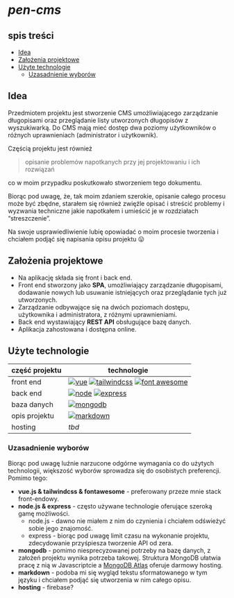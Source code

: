 # *pen-cms*
## spis treści

 - [Idea](#idea)
 - [Założenia projektowe](#założenia-projektowe)
 - [Użyte technologie](#użyte-technologie)
   - [Uzasadnienie wyborów](#uzasadnienie-wyborów)
 

## Idea

Przedmiotem projektu jest stworzenie CMS umożliwiającego zarządzanie długopisami oraz przeglądanie listy utworzonych długopisów z wyszukiwarką. Do CMS mają mieć dostęp dwa poziomy użytkowników o różnych uprawnieniach (administrator i użytkownik).

Częścią projektu jest również

> opisanie problemów napotkanych przy jej projektowaniu i ich rozwiązań

co w moim przypadku poskutkowało stworzeniem tego dokumentu.

Biorąc pod uwagę, że, tak moim zdaniem szerokie, opisanie całego procesu może być zbędne, starałem się również zwięźle opisać i streścić problemy i wyzwania techniczne jakie napotkałem i umieścić je w rozdziałach “streszczenie”.

Na swoje usprawiedliwienie lubię opowiadać o moim procesie tworzenia i chciałem podjąć się napisania opisu projektu 😛

## Założenia projektowe

 - Na aplikację składa się front i back end.
 - Front end stworzony jako **SPA**, umożliwiający zarządzanie długopisami, dodawanie nowych lub usuwanie istniejących oraz przeglądanie tych już utworzonych.
 - Zarządzanie odbywające się na dwóch poziomach dostępu, użytkownika i administratora, z różnymi uprawnieniami.
 - Back end wystawiający **REST API** obsługujące bazę danych.
 - Aplikacja zahostowana i dostępna online.

## Użyte technologie

| część projektu  | technologie                     |
| --------------- | ------------------------------  |
| front end       | [<img alt="vue" src="https://img.shields.io/badge/-Vue.js-/?style=flat-square&logo=vue.js&logoColor=4FC08D&color=333333">](https://vuejs.org/) [<img alt="tailwindcss" src="https://img.shields.io/badge/-tailwindcss-/?style=flat-square&logo=tailwindcss&logoColor=646CFF&color=333333">](https://tailwindcss.com/) [<img alt="font awesome" src="https://img.shields.io/badge/-Font_Awesome-/?style=flat-square&logo=fontawesome&logoColor=528DD7&color=333333">](https://fontawesome.com/) |
| back end        | [<img alt="node" src="https://img.shields.io/badge/-Node.js-/?style=flat-square&logo=node.js&logoColor=339933&color=333333">](https://nodejs.org/) [<img alt="express" src="https://img.shields.io/badge/-Express-/?style=flat-square&logo=express&logoColor=ffffff&color=333333">](https://expressjs.com/) |
| baza danych     | [<img alt="mongodb" src="https://img.shields.io/badge/-MongoDB-/?style=flat-square&logo=mongodb&logoColor=47A248&color=333333">](https://www.mongodb.com/)|
| opis projektu   | [<img alt="markdown" src="https://img.shields.io/badge/-markdown-/?style=flat-square&logo=markdown&logoColor=ffffff&color=333333">](https://www.markdownguide.org/)|
| hosting         | *tbd*                               |

### Uzasadnienie wyborów

Biorąc pod uwagę luźnie narzucone odgórne wymagania co do użytych technologii, większość wyborów sprowadza się do osobistych preferencji. Pomimo tego:

 - **vue.js & tailwindcss & fontawesome** - preferowany przeze mnie stack front-endowy.
 - **node.js & express** - często używane technologie oferujące szeroką gamę możliwości.
   - node.js - dawno nie miałem z nim do czynienia i chciałem odświeżyć sobie jego znajomość.
   - express - biorąc pod uwagę limit czasu na wykonanie projektu, zdecydowanie przyśpiesza tworzenie API od zera.
 - **mongodb** - pomimo niesprecyzowanej potrzeby na bazę danych, z założeń projektu wynika potrzeba takowej. Struktura MongoDB ułatwia pracę z nią w Javascriptcie a [MongoDB Atlas](https://www.mongodb.com/atlas/) oferuje darmowy hosting.
 - **markdown** - podoba mi się wygląd tekstu sformatowanego w tym języku i chciałem podjąć się utworzenia w nim całego opisu.
  - **hosting** - firebase?
